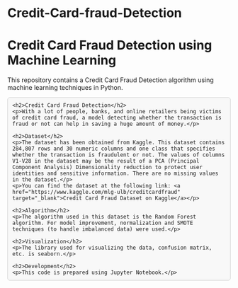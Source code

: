 # Credit-Card-fraud-Detection
<!DOCTYPE html>
<html lang="en">
<head>
    <meta charset="UTF-8">
    <meta name="viewport" content="width=device-width, initial-scale=1.0">
    <title>Credit Card Fraud Detection</title>
    <style>
        pre {
            background-color: #f8f8f8;
            padding: 10px;
            border-radius: 5px;
            border: 1px solid #ccc;
        }
    </style>
</head>
<body>
    <h1>Credit Card Fraud Detection using Machine Learning</h1>
    <p>This repository contains a Credit Card Fraud Detection algorithm using machine learning techniques in Python.</p>
    
    <h2>Credit Card Fraud Detection</h2>
    <p>With a lot of people, banks, and online retailers being victims of credit card fraud, a model detecting whether the transaction is fraud or not can help in saving a huge amount of money.</p>
    
    <h2>Dataset</h2>
    <p>The dataset has been obtained from Kaggle. This dataset contains 284,807 rows and 30 numeric columns and one class that specifies whether the transaction is fraudulent or not. The values of columns V1-V28 in the dataset may be the result of a PCA (Principal Component Analysis) Dimensionality reduction to protect user identities and sensitive information. There are no missing values in the dataset.</p>
    <p>You can find the dataset at the following link: <a href="https://www.kaggle.com/mlg-ulb/creditcardfraud" target="_blank">Credit Card Fraud Dataset on Kaggle</a></p>
    
    <h2>Algorithm</h2>
    <p>The algorithm used in this dataset is the Random Forest algorithm. For model improvement, normalization and SMOTE techniques (to handle imbalanced data) were used.</p>
    
    <h2>Visualization</h2>
    <p>The library used for visualizing the data, confusion matrix, etc. is seaborn.</p>
    
    <h2>Development</h2>
    <p>This code is prepared using Jupyter Notebook.</p>
</body>
</html>
